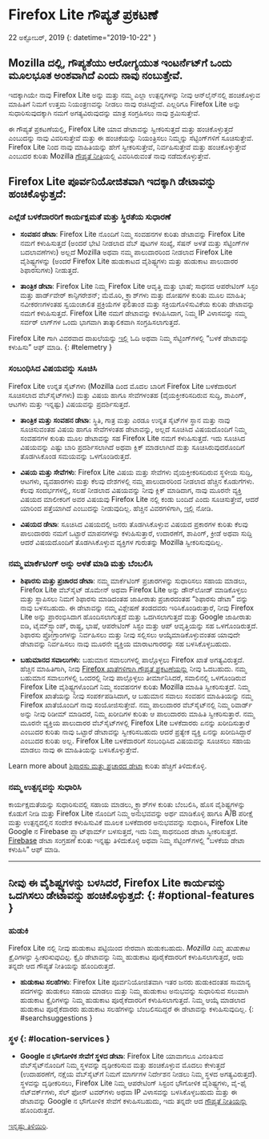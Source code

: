 # <span class="privacy-header-firefox-lite">Firefox Lite</span> <span class="privacy-header-policy">ಗೌಪ್ಯತೆ ಪ್ರಕಟಣೆ</span>

22 ಅಕ್ಟೋಬರ್, 2019
{: datetime="2019-10-22" }

## Mozilla ದಲ್ಲಿ, ಗೌಪ್ಯತೆಯು ಆರೋಗ್ಯಯುತ ಇಂಟರ್ನೆಟ್‌ಗೆ ಒಂದು ಮೂಲಭೂತ ಅಂಶವಾಗಿದೆ ಎಂದು ನಾವು ನಂಬುತ್ತೇವೆ.

ಇದಕ್ಕಾಗಿಯೇ ನಾವು Firefox Lite ಅನ್ನು ಮತ್ತು ನಮ್ಮ ಎಲ್ಲಾ ಉತ್ಪನ್ನಗಳನ್ನು ನೀವು ಆನ್‌ಲೈನ್‌ನಲ್ಲಿ ಹಂಚಿಕೊಳ್ಳುವ ಮಾಹಿತಿಗೆ ನಿಮಗೆ ಉತ್ತಮ ನಿಯಂತ್ರಣವನ್ನು ನೀಡಲು ನಾವು ರಚಿಸಿದ್ದೇವೆ. ಎಲ್ಲರಿಗೂ Firefox Lite ಅನ್ನು ಸುಧಾರಿಸುವುದಕ್ಕಾಗಿ ನಮಗೆ ಅಗತ್ಯವಿರುವುದನ್ನು ಮಾತ್ರ ಸಂಗ್ರಹಿಸಲು ನಾವು ಶ್ರಮಿಸುತ್ತೇವೆ.

ಈ ಗೌಪ್ಯತೆ ಪ್ರಕಟಣೆಯಲ್ಲಿ, Firefox Lite ಯಾವ ಡೇಟಾವನ್ನು ಸ್ವೀಕರಿಸುತ್ತದೆ ಮತ್ತು ಹಂಚಿಕೊಳ್ಳುತ್ತದೆ ಎಂಬುದನ್ನು ನಾವು ವಿವರಿಸುತ್ತೇವೆ ಮತ್ತು ಈ ಹಂಚಿಕೆಯನ್ನು ನಿಯಂತ್ರಿಸಲು ನಿಮ್ಮನ್ನು ಸೆಟ್ಟಿಂಗ್‌ಗಳಿಗೆ ಸೂಚಿಸುತ್ತೇವೆ. Firefox Lite ನಿಂದ ನಾವು ಮಾಹಿತಿಯನ್ನು ಹೇಗೆ ಸ್ವೀಕರಿಸುತ್ತೇವೆ, ನಿರ್ವಹಿಸುತ್ತೇವೆ ಮತ್ತು ಹಂಚಿಕೊಳ್ಳುತ್ತೇವೆ ಎಂಬುದರ ಕುರಿತು Mozilla [ಗೌಪ್ಯತೆ ನೀತಿ](https://www.mozilla.org/privacy/)ಯಲ್ಲಿ ವಿವರಿಸಿರುವಂತೆ ನಾವು ನಡೆದುಕೊಳ್ಳುತ್ತೇವೆ.

## Firefox Lite ಪೂರ್ವನಿಯೋಜಿತವಾಗಿ ಇದಕ್ಕಾಗಿ ಡೇಟಾವನ್ನು ಹಂಚಿಕೊಳ್ಳುತ್ತದೆ:

### ಎಲ್ಲೆಡೆ ಬಳಕೆದಾರರಿಗೆ ಕಾರ್ಯಕ್ಷಮತೆ ಮತ್ತು ಸ್ಥಿರತೆಯ ಸುಧಾರಣೆ

* __ಸಂವಹನ ಡೇಟಾ__: Firefox Lite ನೊಂದಿಗೆ ನಿಮ್ಮ ಸಂವಹನಗಳ ಕುರಿತು ಡೇಟಾವನ್ನು Firefox Lite ನಮಗೆ ಕಳುಹಿಸುತ್ತದೆ (ಅಂದರೆ ಭೇಟಿ ನೀಡಲಾದ ವೆಬ್ ಪುಟಗಳ ಸಂಖ್ಯೆ, ಸೆಷನ್ ಅಳತೆ ಮತ್ತು ಸೆಟ್ಟಿಂಗ್‌ಗಳ ಬದಲಾವಣೆಗಳು) ಅಲ್ಲದೆ Mozilla ಅಥವಾ ನಮ್ಮ ಪಾಲುದಾರರಿಂದ ನೀಡಲಾದ Firefox Lite ವೈಶಿಷ್ಟ್ಯಗಳನ್ನು (ಅಂದರೆ Firefox Lite ಹುಡುಕಾಟದ ವೈಶಿಷ್ಟ್ಯಗಳು ಮತ್ತು ಹುಡುಕಾಟ ಪಾಲುದಾರರ ಶಿಫಾರಸುಗಳು) ನೀಡುತ್ತದೆ.

* __ತಾಂತ್ರಿಕ ಡೇಟಾ__: Firefox Lite ನಿಮ್ಮ Firefox Lite ಆವೃತ್ತಿ ಮತ್ತು ಭಾಷೆ; ಸಾಧನದ ಆಪರೇಟಿಂಗ್ ಸಿಸ್ಟಂ ಮತ್ತು ಹಾರ್ಡ್‌ವೇರ್ ಕಾನ್ಫಿಗರೇಶನ್; ಮೆಮೊರಿ, ಕ್ರ್ಯಾಶ್‌ಗಳು ಮತ್ತು ದೋಷಗಳ ಕುರಿತು ಮೂಲ ಮಾಹಿತಿ; ನವೀಕರಣಗಳಂತಹ ಸ್ವಯಂಚಾಲಿತ ಪ್ರಕ್ರಿಯೆಗಳ ಫಲಿತಾಂಶ ಮತ್ತು ಸಕ್ರಿಯಗೊಳಿಸುವಿಕೆಯ ಕುರಿತು ಡೇಟಾವನ್ನು ನಮಗೆ ಕಳುಹಿಸುತ್ತದೆ. Firefox Lite ನಮಗೆ ಡೇಟಾವನ್ನು ಕಳುಹಿಸಿದಾಗ, ನಿಮ್ಮ IP ವಿಳಾಸವನ್ನು ನಮ್ಮ ಸರ್ವರ್ ಲಾಗ್‌ಗಳ ಒಂದು ಭಾಗವಾಗಿ ತಾತ್ಕಾಲಿಕವಾಗಿ ಸಂಗ್ರಹಿಸಲಾಗುತ್ತದೆ.

Firefox Lite ಗಾಗಿ ವಿವರವಾದ ದಾಖಲೆಯನ್ನು [ಇಲ್ಲಿ](https://support.mozilla.org/kb/send-usage-data-firefox-mobile-devices) ಓದಿ ಅಥವಾ ನಿಮ್ಮ ಸೆಟ್ಟಿಂಗ್‌ಗಳಲ್ಲಿ “ಬಳಕೆ ಡೇಟಾವನ್ನು ಕಳುಹಿಸು” ಆಫ್ ಮಾಡಿ.
{: #telemetry }

### ಸಂಬಂಧಿಸಿದ ವಿಷಯವನ್ನು ಸೂಚಿಸಿ

Firefox Lite ಉನ್ನತ ಸೈಟ್‌ಗಳು (Mozilla ದಿಂದ ಮೊದಲ ಬಾರಿಗೆ Firefox Lite ಬಳಕೆದಾರರಿಗೆ ಸೂಚಿಸಲಾದ ವೆಬ್‌ಸೈಟ್‌ಗಳು) ಮತ್ತು ವಿಷಯ ಹಾಗೂ ಸೇವೆಗಳಂತಹ (ವೈಯಕ್ತೀಕರಿಸದಿರುವ ಸುದ್ದಿ, ಶಾಪಿಂಗ್, ಆಟಗಳು ಮತ್ತು ಇನ್ನಷ್ಟು) ವಿಷಯವನ್ನು ಪ್ರದರ್ಶಿಸುತ್ತದೆ.

* __ತಾಂತ್ರಿಕ ಮತ್ತು ಸಂವಹನ ಡೇಟಾ__: ಸ್ಥಿತಿ, ಗಾತ್ರ ಮತ್ತು ಎರಡೂ ಉನ್ನತ ಸೈಟ್‌ಗಳ ಸ್ಥಾನ ಮತ್ತು ನಾವು ಸೂಚಿಸುವಂತಹ ವಿಷಯ ಹಾಗೂ ಸೇವೆಗಳಂತಹ ಡೇಟಾವನ್ನು, ಅಲ್ಲದೆ ಸೂಚಿಸಿದ ವಿಷಯದೊಂದಿಗೆ ನಿಮ್ಮ ಸಂವಹನಗಳ ಕುರಿತು ಮೂಲ ಡೇಟಾವನ್ನು ಸಹ Firefox Lite ನಮಗೆ ಕಳುಹಿಸುತ್ತದೆ. ಇದು ಸೂಚಿಸಿದ ವಿಷಯವನ್ನು ಎಷ್ಟು ಬಾರಿ ಪ್ರದರ್ಶಿಸಲಾಗಿದೆ ಅಥವಾ ಕ್ಲಿಕ್ ಮಾಡಲಾಗಿದೆ ಮತ್ತು ಸೂಚಿಸಿರುವುದರೊಂದಿಗೆ ತೊಡಗಿಸಿಕೊಂಡ ಸಮಯವನ್ನು ಒಳಗೊಂಡಿರುತ್ತದೆ.

* __ವಿಷಯ ಮತ್ತು ಸೇವೆಗಳು__: Firefox Lite ವಿಷಯ ಮತ್ತು ಸೇವೆಗಳು ವೈಯಕ್ತೀಕರಿಸದಿರುವ ಸ್ಥಳೀಯ ಸುದ್ದಿ, ಆಟಗಳು, ವ್ಯವಹಾರಗಳು ಮತ್ತು ಕೆಲವು ದೇಶಗಳಲ್ಲಿ ನಮ್ಮ ಪಾಲುದಾರರಿಂದ ನೀಡಲಾದ ಹೆಚ್ಚಿನ ಕೊಡುಗೆಗಳು. ಕೆಲವು ಸಂದರ್ಭಗಳಲ್ಲಿ, ಸಲಹೆ ನೀಡಲಾದ ವಿಷಯವನ್ನು ನೀವು ಕ್ಲಿಕ್ ಮಾಡಿದಾಗ, ನಾವು ಮೂರನೇ ವ್ಯಕ್ತಿ ವಿಷಯದ ಮಾಲೀಕರಿಗೆ ಅವರ ವಿಷಯವು Firefox Lite ನಲ್ಲಿ ಕಂಡು ಬಂದಿದೆ ಎಂದು ಸೂಚಿಸುತ್ತೇವೆ, ಆದರೆ ಯಾರಿಂದ ಪತ್ತೆಯಾಗಿದೆ ಎಂಬುದನ್ನು ನೀಡುವುದಿಲ್ಲ. ಹೆಚ್ಚಿನ ವಿವರಗಳಿಗಾಗಿ, [ಇಲ್ಲಿ](https://support.mozilla.org/kb/life-feed-firefox-lite) ನೋಡಿ.

* __ವಿಷಯದ ಡೇಟಾ__: ಸೂಚಿಸಿದ ವಿಷಯದಲ್ಲಿ ಜನರು ತೊಡಗಿಸಿಕೊಳ್ಳುವ ವಿಷಯದ ಪ್ರಕಾರಗಳ ಕುರಿತು ಕೆಲವು ಪಾಲುದಾರರು ನಮಗೆ ಒಟ್ಟಾರೆ ಮಾಪನಗಳನ್ನು ಕಳುಹಿಸುತ್ತಾರೆ, ಉದಾರಣೆಗೆ, ಶಾಪಿಂಗ್, ಕ್ರೀಡೆ ಅಥವಾ ಸುದ್ದಿ ಆದರೆ ವಿಷಯದೊಂದಿಗೆ ತೊಡಗಿಸಿಕೊಳ್ಳುವ ವ್ಯಕ್ತಿಗಳ ಗುರುತನ್ನು Mozilla ಸ್ವೀಕರಿಸುವುದಿಲ್ಲ.

### ನಮ್ಮ ಮಾರ್ಕೆಟಿಂಗ್ ಅನ್ನು ಅಳತೆ ಮಾಡಿ ಮತ್ತು ಬೆಂಬಲಿಸಿ

* __ಶಿಫಾರಸು ಮತ್ತು ಪ್ರಚಾರದ ಡೇಟಾ__: ನಮ್ಮ ಮಾರ್ಕೆಟಿಂಗ್ ಪ್ರಚಾರಗಳನ್ನು ಸುಧಾರಿಸಲು ಸಹಾಯ ಮಾಡಲು, Firefox Lite ವೆಬ್‌ಸೈಟ್ ಡೊಮೇನ್ ಅಥವಾ Firefox Lite ಅನ್ನು ಡೌನ್‌ಲೋಡ್ ಮಾಡಿಕೊಳ್ಳಲು ಮತ್ತು ಸ್ಥಾಪಿಸಲು ನಿಮಗೆ ಶಿಫಾರಸು ಮಾಡಿದಂತಹ ಜಾಹೀರಾತು ಪ್ರಚಾರದಂತಹ “ಶಿಫಾರಸು ಡೇಟಾ” ವನ್ನು ನಾವು ಬಳಸಬಹುದು. ಈ ಡೇಟಾವನ್ನು ನಮ್ಮ ವಿಶ್ಲೇಷಣೆ ತಂಡದವರು ಇರಿಸಿಕೊಂಡಿರುತ್ತಾರೆ, ನೀವು Firefox Lite ಅನ್ನು ಪ್ರಾರಂಭಿಸಿದಾಗ ಹೊಂದಿಸಲಾಗುತ್ತದೆ ಮತ್ತು ಒದಗಿಸಲಾಗುತ್ತದೆ ಮತ್ತು Google ಜಾಹೀರಾತು ಐಡಿ, ಟೈಮ್‌ಸ್ಟ್ಯಾಂಪ್, ರಾಷ್ಟ್ರ, ಭಾಷೆ, ಆಪರೇಟಿಂಗ್ ಸಿಸ್ಟಂ ಮತ್ತು ಆಪ್ ಆವೃತ್ತಿಯನ್ನು ಸಹ ಒಳಗೊಂಡಿರುತ್ತದೆ. ಶಿಫಾರಸು ಪ್ರೋಗ್ರಾಂಗಳನ್ನು ನಿರ್ವಹಿಸಲು ಮತ್ತು ನೀವು ಸಲ್ಲಿಸಲು ಆಯ್ಕೆಮಾಡಿಕೊಳ್ಳುವಂತಹ ಯಾವುದೇ ಡೇಟಾವನ್ನು ನಿರ್ವಹಿಸಲು ನಾವು ಮೂರನೇ ವ್ಯಕ್ತಿಯ ಮಾರಾಟಗಾರರನ್ನು ಸಹ ಬಳಸಿಕೊಳ್ಳಬಹುದು.

* __ಬಹುಮಾನದ ಸವಾಲುಗಳು__: ಬಹುಮಾನ ಸವಾಲುಗಳಲ್ಲಿ ಪಾಲ್ಗೊಳ್ಳಲು Firefox ಖಾತೆ ಅಗತ್ಯವಿರುತ್ತದೆ. ಹೆಚ್ಚಿನ ಮಾಹಿತಿಗಾಗಿ, ನೀವು [Firefox ಖಾತೆಗಳಿಗಾಗಿ ಗೌಪ್ಯತೆ ಪ್ರಕಟಣೆಯನ್ನು](https://www.mozilla.org/en-US/privacy/firefox/#accounts) ನೀವು ಓದಬಹುದು. ನಮ್ಮ ಬಹುಮಾನ ಸವಾಲುಗಳಲ್ಲಿ ಒಂದರಲ್ಲಿ ನೀವು ಪಾಲ್ಗೊಳ್ಳಲು ತೀರ್ಮಾನಿಸಿದರೆ, ಸವಾಲಿನಲ್ಲಿ ಒಳಗೊಂಡಿರುವ Firefox Lite ವೈಶಿಷ್ಟ್ಯಗಳೊಂದಿಗೆ ನಿಮ್ಮ ಸಂವಹನಗಳ ಕುರಿತು Mozilla ಮಾಹಿತಿ ಸ್ವೀಕರಿಸುತ್ತದೆ. ನಿಮ್ಮ Firefox ಖಾತೆಯನ್ನು ನೀವು ಸಂಪರ್ಕಪಡಿಸಿದಾಗ, ಆ ಬಹುಮಾನ ಸವಾಲು ಸಂವಹನ ಮಾಹಿತಿಯನ್ನು ನಮ್ಮ Firefox ಖಾತೆಯೊಂದಿಗೆ ನಾವು ಸಂಯೋಜಿಸುತ್ತೇವೆ. ನಮ್ಮ ಪಾಲುದಾರರ ವೆಬ್‌ಸೈಟ್‌ನಲ್ಲಿ ನಿಮ್ಮ ರಿವಾರ್ಡ್ ಅನ್ನು ನೀವು ರಿಡೀಮ್ ಮಾಡಿದರೆ, ನಿಮ್ಮ ಖರೀದಿಗಳ ಕುರಿತು ಆ ಪಾಲುದಾರರು ಮಾಹಿತಿ ಸ್ವೀಕರಿಸುತ್ತಾರೆ. ನಮ್ಮ ಮೂರನೇ ವ್ಯಕ್ತಿಯ ಪಾಲುದಾರರ ವೆಬ್‌ಸೈಟ್‌ಗಳಲ್ಲಿ Firefox Lite ಬಳಕೆದಾರರು ಏನನ್ನು ಖರೀದಿಸುತ್ತಾರೆ ಎಂಬುದರ ಕುರಿತು ನಾವು ಒಟ್ಟಾರೆ ಡೇಟಾವನ್ನು ಸ್ವೀಕರಿಸಬಹುದು ಆದರೆ ಪ್ರತ್ಯೇಕ ವ್ಯಕ್ತಿ ಏನನ್ನು ಖರೀದಿಸಿದ್ದಾರೆ ಎಂಬುದರ ಕುರಿತು ಅಲ್ಲ. Firefox Lite ಬಳಕೆದಾರರಿಗೆ ಸಂಬಂಧಿಸಿದ ವಿಷಯವನ್ನು ಸೂಚಿಸಲು ಸಹಾಯ ಮಾಡಲು ನಾವು ಈ ಮಾಹಿತಿಯನ್ನು ಬಳಸಿಕೊಳ್ಳುತ್ತೇವೆ. 

Learn more about [ಶಿಫಾರಸು ಮತ್ತು ಪ್ರಚಾರದ ಡೇಟಾ](https://github.com/mozilla-tw/Rocket/wiki/Telemetry#install-campaign-tracking) ಕುರಿತು ಹೆಚ್ಚಿಗೆ ತಿಳಿದುಕೊಳ್ಳಿ. 

### ನಮ್ಮ ಉತ್ಪನ್ನವನ್ನು ಸುಧಾರಿಸಿ

ಕಾರ್ಯಕ್ಷಮತೆಯನ್ನು ಸುಧಾರಿಸುವಲ್ಲಿ ಸಹಾಯ ಮಾಡಲು, ಕ್ರ್ಯಾಶ್‌ಗಳ ಕುರಿತು ಬೆಂಬಲಿಸಿ, ಹೊಸ ವೈಶಿಷ್ಟ್ಯಗಳನ್ನು ಕೊಡುಗೆ ನೀಡಿ ಮತ್ತು Firefox Lite ನೊಂದಿಗೆ ನಿಮ್ಮ ಅನುಭವವನ್ನು ಅರ್ಥ ಮಾಡಿಕೊಳ್ಳಿ ಹಾಗೂ A/B ಪರೀಕ್ಷೆ ಮತ್ತು ಉತ್ಪನ್ನದಲ್ಲಿನ ಸಂದೇಶ ಕಳುಹಿಸುವಿಕೆ ಮೂಲಕ ಬಳಕೆದಾರರ ಅನುಭವವನ್ನು ಸುಧಾರಿಸಿ, Firefox Lite Google ನ Firebase ಪ್ಲ್ಯಾಟ್‌ಫಾರ್ಮ್ ಬಳಸುತ್ತದೆ, ಇದು ನಿಮ್ಮ ಸಾಧನದಿಂದ ಡೇಟಾ ಸ್ವೀಕರಿಸುತ್ತದೆ. [Firebase](https://support.google.com/firebase/answer/6318039?hl=en) ಡೇಟಾ ಸಂಗ್ರಹಣೆ ಕುರಿತು ಇನ್ನಷ್ಟು ತಿಳಿದುಕೊಳ್ಳಿ ಅಥವಾ ನಿಮ್ಮ ಸೆಟ್ಟಿಂಗ್‌ಗಳಲ್ಲಿ “ಬಳಕೆಯ ಡೇಟಾ ಕಳುಹಿಸಿ” ಆಫ್ ಮಾಡಿ.

---

## ನೀವು ಈ ವೈಶಿಷ್ಟ್ಯಗಳನ್ನು ಬಳಸಿದರೆ, Firefox Lite ಕಾರ್ಯವನ್ನು ಒದಗಿಸಲು ಡೇಟಾವನ್ನು ಹಂಚಿಕೊಳ್ಳುತ್ತದೆ: {: #optional-features }

### ಹುಡುಕಿ

Firefox Lite ನಲ್ಲಿ ನೀವು ಹುಡುಕಾಟ ಪಟ್ಟಿಯಿಂದ ನೇರವಾಗಿ ಹುಡುಕಬಹುದು. _Mozilla ನಿಮ್ಮ ಹುಡುಕಾಟ ಕ್ವೈರಿಗಳನ್ನು ಸ್ವೀಕರಿಸುವುದಿಲ್ಲ._ ಕ್ವೈರಿ ಡೇಟಾವನ್ನು ನಿಮ್ಮ ಹುಡುಕಾಟ ಪೂರೈಕೆದಾರರಿಗೆ ಕಳುಹಿಸಲಾಗುತ್ತದೆ, ಅದು ತನ್ನದೇ ಆದ ಗೌಪ್ಯತೆ ನೀತಿಯನ್ನು ಹೊಂದಿರುತ್ತದೆ.

* __ಹುಡುಕಾಟ ಸಲಹೆಗಳು__: Firefox Lite ಪೂರ್ವನಿಯೋಜಿತವಾಗಿ ಇತರ ಜನರು ಹುಡುಕಿದಂತಹ ಸಾಮಾನ್ಯ ಪದಗಳನ್ನು ಹುಡುಕಲು ಸಹಾಯ ಮಾಡಲು ಮತ್ತು ನಿಮ್ಮ ಹುಡುಕಾಟ ಅನುಭವನ್ನು ಸುಧಾರಿಸುವ ಸಲುವಾಗಿ ಹುಡುಕಾಟ ಕ್ವೈರಿಗಳನ್ನು ನಿಮ್ಮ ಹುಡುಕಾಟ ಪೂರೈಕೆದಾರರಿಗೆ ಕಳುಹಿಸಲಾಗುತ್ತದೆ. ನಿಮ್ಮ ಆಯ್ಕೆ ಮಾಡಲಾದ ಹುಡುಕಾಟ ಪೂರೈಕೆದಾರರು ಹುಡುಕಾಟ ಸಲಹೆಗಳನ್ನು ಬೆಂಬಲಿಸದಿದ್ದರೆ ಈ ಡೇಟಾವನ್ನು ಕಳುಹಿಸುವುದಿಲ್ಲ.
{: #searchsuggestions }
    
### ಸ್ಥಳ {: #location-services }

* __Google ನ ಭೌಗೋಳಿಕ ಸೇವೆಗೆ ಸ್ಥಳದ ಡೇಟಾ__: Firefox Lite ಯಾವಾಗಲೂ ವಿನಂತಿಸುವ ವೆಬ್‌ಸೈಟ್‌ನೊಂದಿಗೆ ನಿಮ್ಮ ಸ್ಥಳವನ್ನು ದೃಢೀಕರಿಸುವ ಮತ್ತು ಹಂಚಿಕೊಳ್ಳುವ ಮೊದಲು ಕೇಳುತ್ತದೆ (ಉದಾಹರಣೆಗೆ, ನಕ್ಷೆಯ ವೆಬ್‌ಸೈಟ್‌ಗೆ ನಿಮಗೆ ಮಾರ್ಗಗಳ ನಿರ್ದೇಶನ ನೀಡಲು ನಿಮ್ಮ ಸ್ಥಳದ ಅಗತ್ಯವಿರುತ್ತದೆ). ಸ್ಥಳವನ್ನು ದೃಢೀಕರಿಸಲು, Firefox Lite ನಿಮ್ಮ ಆಪರೇಟಿಂಗ್ ಸಿಸ್ಟಂನ ಭೌಗೋಳಿಕ ವೈಶಿಷ್ಟ್ಯಗಳು, ವೈ-ಫೈ ನೆಟ್‌ವರ್ಕ್‌ಗಳು, ಸೆಲ್ ಫೋನ್ ಟವರ್‌ಗಳು ಅಥವಾ IP ವಿಳಾಸವನ್ನು ಬಳಸಿಕೊಳ್ಳಬಹುದು ಮತ್ತು ಈ ಡೇಟಾವನ್ನು Google ನ ಭೌಗೋಳಿಕ ಸೇವೆಗೆ ಕಳುಹಿಸಬಹುದು, ಇದು ತನ್ನದೇ ಆದ [ಗೌಪ್ಯತೆ ನೀತಿಯನ್ನು](https://www.google.com/privacy/lsf.html) ಹೊಂದಿರುತ್ತದೆ. 

 [ಇನ್ನಷ್ಟು ತಿಳಿಯಿರಿ](https://www.mozilla.org/firefox/geolocation/).
